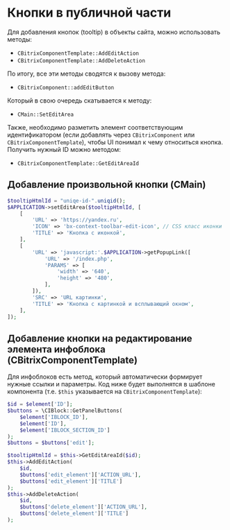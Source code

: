 # Кнопки в публичной части

Для добавления кнопок (tooltip) в объекты сайта, можно использовать методы:
- `CBitrixComponentTemplate::AddEditAction`
- `CBitrixComponentTemplate::AddDeleteAction`

По итогу, все эти методы сводятся к вызову метода:
- `CBitrixComponent::addEditButton`

Который в свою очередь скатывается к методу:
- `CMain::SetEditArea`

Также, необходимо разметить элемент соответствующим идентификатором (если добавлять через `CBitrixComponent` или `CBitrixComponentTemplate`), чтобы UI понимал к чему относиться кнопка.
Получить нужный ID можно методом:
- `CBitrixComponentTemplate::GetEditAreaId`

## Добавление произвольной кнопки (CMain)

```php
$tooltipHtmlId = "uniqe-id-".uniqid();
$APPLICATION->setEditArea($tooltipHtmlId, [
	[
		'URL' => 'https://yandex.ru',
		'ICON' => 'bx-context-toolbar-edit-icon', // CSS класс иконки
		'TITLE' => 'Кнопка с иконкой',
	],
	[
		'URL' => 'javascript:'.$APPLICATION->getPopupLink([
			'URL' => '/index.php',
			'PARAMS' => [
				'width' => '640',
				'height' => '480',
			],
		]),
		'SRC' => 'URL картинки',
		'TITLE' => 'Кнопка с картинкой и всплывающий окном',
	],
]);
```

## Добавление кнопки на редактирование элемента инфоблока (CBitrixComponentTemplate)

Для инфоблоков есть метод, который автоматически формирует нужные ссылки и параметры.
Код ниже будет выполнятся в шаблоне компонента (т.е. `$this` указывается на `CBitrixComponentTemplate`):

```php
$id = $element['ID'];
$buttons = \CIBlock::GetPanelButtons(
	$element['IBLOCK_ID'],
	$element['ID'],
	$element['IBLOCK_SECTION_ID']
);
$buttons = $buttons['edit'];

$tooltipHtmlId = $this->GetEditAreaId($id);
$this->AddEditAction(
	$id,
	$buttons['edit_element']['ACTION_URL'],
	$buttons['edit_element']['TITLE']
);
$this->AddDeleteAction(
	$id,
	$buttons['delete_element']['ACTION_URL'],
	$buttons['delete_element']['TITLE']
);
```
 
